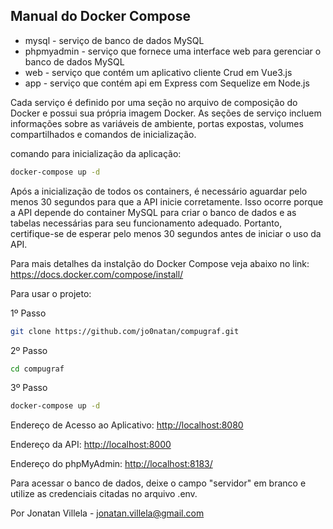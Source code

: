 ## Manual do Docker Compose

- mysql - serviço de banco de dados MySQL
- phpmyadmin - serviço que fornece uma interface web para gerenciar o banco de dados MySQL
- web - serviço que contém um aplicativo cliente Crud em Vue3.js
- app - serviço que contém api em Express com Sequelize em Node.js

Cada serviço é definido por uma seção no arquivo de composição do Docker e possui sua própria imagem Docker. As seções de serviço incluem informações sobre as variáveis de ambiente, portas expostas, volumes compartilhados e comandos de inicialização.

comando para inicialização da aplicação:
```sh
docker-compose up -d
```

Após a inicialização de todos os containers, é necessário aguardar pelo menos 30 segundos para que a API inicie corretamente. Isso ocorre porque a API depende do container MySQL para criar o banco de dados e as tabelas necessárias para seu funcionamento adequado. Portanto, certifique-se de esperar pelo menos 30 segundos antes de iniciar o uso da API.

Para mais detalhes da instalção do Docker Compose veja abaixo no link:
https://docs.docker.com/compose/install/


Para usar o projeto:

  1º Passo
```sh
git clone https://github.com/jo0natan/compugraf.git
```

2º Passo
```sh
cd compugraf
```

3º Passo
```sh
docker-compose up -d
```

Endereço de Acesso ao Aplicativo: [http://localhost:8080](http://localhost:8080/)

Endereço da API: [http://localhost:8000](http://localhost:8000/)

Endereço do phpMyAdmin: [http://localhost:8183/](http://localhost:8183/)

Para acessar o banco de dados, deixe o campo "servidor" em branco e utilize as credenciais citadas no arquivo .env.

Por Jonatan Villela - jonatan.villela@gmail.com
